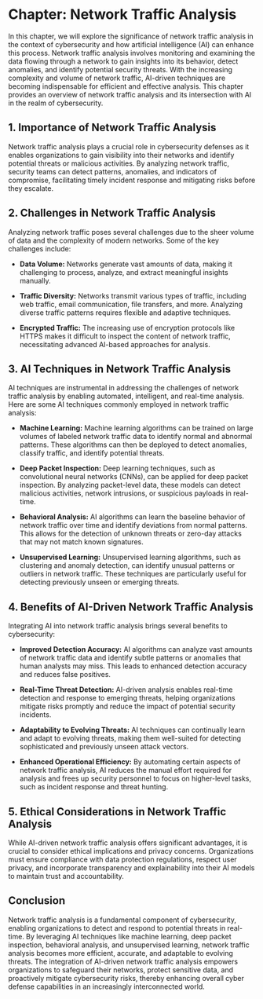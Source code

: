 Chapter: Network Traffic Analysis
=================================

In this chapter, we will explore the significance of network traffic analysis in the context of cybersecurity and how artificial intelligence (AI) can enhance this process. Network traffic analysis involves monitoring and examining the data flowing through a network to gain insights into its behavior, detect anomalies, and identify potential security threats. With the increasing complexity and volume of network traffic, AI-driven techniques are becoming indispensable for efficient and effective analysis. This chapter provides an overview of network traffic analysis and its intersection with AI in the realm of cybersecurity.

**1. Importance of Network Traffic Analysis**
---------------------------------------------

Network traffic analysis plays a crucial role in cybersecurity defenses as it enables organizations to gain visibility into their networks and identify potential threats or malicious activities. By analyzing network traffic, security teams can detect patterns, anomalies, and indicators of compromise, facilitating timely incident response and mitigating risks before they escalate.

**2. Challenges in Network Traffic Analysis**
---------------------------------------------

Analyzing network traffic poses several challenges due to the sheer volume of data and the complexity of modern networks. Some of the key challenges include:

* **Data Volume:** Networks generate vast amounts of data, making it challenging to process, analyze, and extract meaningful insights manually.

* **Traffic Diversity:** Networks transmit various types of traffic, including web traffic, email communication, file transfers, and more. Analyzing diverse traffic patterns requires flexible and adaptive techniques.

* **Encrypted Traffic:** The increasing use of encryption protocols like HTTPS makes it difficult to inspect the content of network traffic, necessitating advanced AI-based approaches for analysis.

**3. AI Techniques in Network Traffic Analysis**
------------------------------------------------

AI techniques are instrumental in addressing the challenges of network traffic analysis by enabling automated, intelligent, and real-time analysis. Here are some AI techniques commonly employed in network traffic analysis:

* **Machine Learning:** Machine learning algorithms can be trained on large volumes of labeled network traffic data to identify normal and abnormal patterns. These algorithms can then be deployed to detect anomalies, classify traffic, and identify potential threats.

* **Deep Packet Inspection:** Deep learning techniques, such as convolutional neural networks (CNNs), can be applied for deep packet inspection. By analyzing packet-level data, these models can detect malicious activities, network intrusions, or suspicious payloads in real-time.

* **Behavioral Analysis:** AI algorithms can learn the baseline behavior of network traffic over time and identify deviations from normal patterns. This allows for the detection of unknown threats or zero-day attacks that may not match known signatures.

* **Unsupervised Learning:** Unsupervised learning algorithms, such as clustering and anomaly detection, can identify unusual patterns or outliers in network traffic. These techniques are particularly useful for detecting previously unseen or emerging threats.

**4. Benefits of AI-Driven Network Traffic Analysis**
-----------------------------------------------------

Integrating AI into network traffic analysis brings several benefits to cybersecurity:

* **Improved Detection Accuracy:** AI algorithms can analyze vast amounts of network traffic data and identify subtle patterns or anomalies that human analysts may miss. This leads to enhanced detection accuracy and reduces false positives.

* **Real-Time Threat Detection:** AI-driven analysis enables real-time detection and response to emerging threats, helping organizations mitigate risks promptly and reduce the impact of potential security incidents.

* **Adaptability to Evolving Threats:** AI techniques can continually learn and adapt to evolving threats, making them well-suited for detecting sophisticated and previously unseen attack vectors.

* **Enhanced Operational Efficiency:** By automating certain aspects of network traffic analysis, AI reduces the manual effort required for analysis and frees up security personnel to focus on higher-level tasks, such as incident response and threat hunting.

**5. Ethical Considerations in Network Traffic Analysis**
---------------------------------------------------------

While AI-driven network traffic analysis offers significant advantages, it is crucial to consider ethical implications and privacy concerns. Organizations must ensure compliance with data protection regulations, respect user privacy, and incorporate transparency and explainability into their AI models to maintain trust and accountability.

**Conclusion**
--------------

Network traffic analysis is a fundamental component of cybersecurity, enabling organizations to detect and respond to potential threats in real-time. By leveraging AI techniques like machine learning, deep packet inspection, behavioral analysis, and unsupervised learning, network traffic analysis becomes more efficient, accurate, and adaptable to evolving threats. The integration of AI-driven network traffic analysis empowers organizations to safeguard their networks, protect sensitive data, and proactively mitigate cybersecurity risks, thereby enhancing overall cyber defense capabilities in an increasingly interconnected world.
